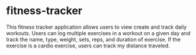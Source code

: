 # fitness-tracker
This fitness tracker application allows users to view create and track daily workouts. Users can log multiple exercises in a workout on a given day and track the name, type, weight, sets, reps, and duration of exercise. If the exercise is a cardio exercise, users can track my distance traveled.
